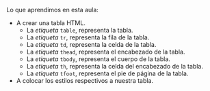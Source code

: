 Lo que aprendimos en esta aula:

- A crear una tabla HTML.
    - La _etiqueta_ `table`, representa la tabla.
    - La _etiqueta_ `tr`, representa la fila de la tabla.
    - La _etiqueta_ `td`, representa la celda de la tabla.
    - La _etiqueta_ `thead`, representa el encabezado de la tabla.
    - La _etiqueta_ `tbody`, representa el cuerpo de la tabla.
    - La _etiqueta_ `th`, representa la celda del encabezado de la tabla.
    - La _etiqueta_ `tfoot`, representa el pie de página de la tabla.
- A colocar los estilos respectivos a nuestra tabla.